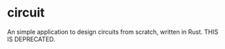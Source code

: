 # circuit
An simple application to design circuits from scratch, written in Rust. THIS IS DEPRECATED.
